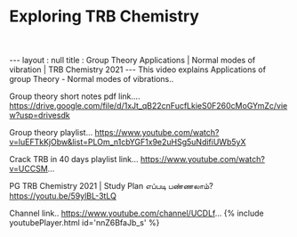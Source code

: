 <h1>Exploring TRB Chemistry</h1><br><br>---
layout : null
title : Group Theory Applications | Normal modes of vibration | TRB Chemistry 2021
---
This video explains Applications of group Theory - Normal modes of vibrations..


Group theory short notes pdf link....
https://drive.google.com/file/d/1xJt_qB22cnFucfLkieS0F260cMoGYmZc/view?usp=drivesdk

Group theory playlist...
https://www.youtube.com/watch?v=luEFTkKjObw&list=PLOm_n1cbYGF1x9e2uHSg5uNdifiUWb5yX

Crack TRB in 40 days playlist link...
https://www.youtube.com/watch?v=UCCSM...

PG TRB Chemistry 2021 | Study Plan எப்படி பண்ணலாம்?
https://youtu.be/59ylBL-3tLQ

Channel link..
https://www.youtube.com/channel/UCDLf...
{% include youtubePlayer.html id='nnZ6BfaJb_s' %}<br>